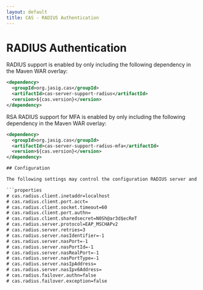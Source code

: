 ```yaml
---
layout: default
title: CAS - RADIUS Authentication
---
```


# RADIUS Authentication
RADIUS support is enabled by only including the following dependency in the Maven WAR overlay:

```xml
<dependency>
  <groupId>org.jasig.cas</groupId>
  <artifactId>cas-server-support-radius</artifactId>
  <version>${cas.version}</version>
</dependency>
```

RSA RADIUS support for MFA is enabled by only including the following dependency in the Maven WAR overlay:

```xml
<dependency>
  <groupId>org.jasig.cas</groupId>
  <artifactId>cas-server-support-radius-mfa</artifactId>
  <version>${cas.version}</version>
</dependency>

## Configuration

The following settings may control the configuration RADIUS server and client:

```properties
# cas.radius.client.inetaddr=localhost
# cas.radius.client.port.acct=
# cas.radius.client.socket.timeout=60
# cas.radius.client.port.authn=
# cas.radius.client.sharedsecret=N0Sh@ar3d$ecReT
# cas.radius.server.protocol=EAP_MSCHAPv2
# cas.radius.server.retries=3
# cas.radius.server.nasIdentifier=-1
# cas.radius.server.nasPort=-1
# cas.radius.server.nasPortId=-1
# cas.radius.server.nasRealPort=-1
# cas.radius.server.nasPortType=-1
# cas.radius.server.nasIpAddress=
# cas.radius.server.nasIpv6Address=
# cas.radius.failover.authn=false
# cas.radius.failover.exception=false
```
